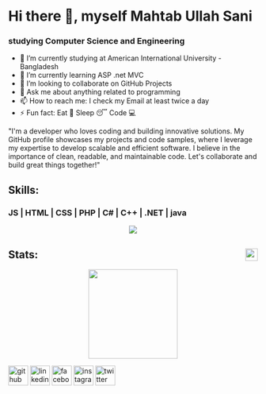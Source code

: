 # Hi there 👋, myself Mahtab Ullah Sani
### studying Computer Science and Engineering

- 🔭 I’m currently studying at American International University - Bangladesh 
- 🌱 I’m currently learning ASP .net MVC 
- 👯 I’m looking to collaborate on GitHub Projects 
- 💬 Ask me about anything related to programming 
- 📫 How to reach me: I check my Email at least twice a day 
- ⚡ Fun fact: Eat 🍗 Sleep 😴 Code 💻 

"I'm a developer who loves coding and building innovative solutions. My GitHub profile showcases my projects and code samples, where I leverage my expertise to develop scalable and efficient software. I believe in the importance of clean, readable, and maintainable code. Let's collaborate and build great things together!"

## Skills: <br>
 ### JS  | HTML | CSS | PHP | C# | C++ | .NET | java

<p align="center">
  <a href="https://skillicons.dev">
    <img src="https://skillicons.dev/icons?i=js,html,css,php,cs,cpp,dotnet,c,bootstrap,visualstudio,vscode,java&perline=4" />
  </a>
</p>



 ## Stats: <img height="25em" src="https://komarev.com/ghpvc/?username=Mahtab12381&color=blueviolet&style=flat-square" align = "right"/>




<p align="center">
<img height="180em" src="https://github-readme-stats.vercel.app/api?username=Mahtab12381&show_icons=true&theme=tokyonight&border_radius=15&card_width=500px" align = "center"/>
</p>






[<img src='https://cdn.jsdelivr.net/npm/simple-icons@3.0.1/icons/github.svg' alt='github' height='40'>](https://github.com/Mahtab12381)  [<img src='https://cdn.jsdelivr.net/npm/simple-icons@3.0.1/icons/linkedin.svg' alt='linkedin' height='40'>](https://www.linkedin.com/in/mahtab-ullah-sani-80989b176/)  [<img src='https://cdn.jsdelivr.net/npm/simple-icons@3.0.1/icons/facebook.svg' alt='facebook' height='40'>](https://www.facebook.com/MahtAbSani.065)  [<img src='https://cdn.jsdelivr.net/npm/simple-icons@3.0.1/icons/instagram.svg' alt='instagram' height='40'>](https://www.instagram.com/mahtab.sani123/)  [<img src='https://cdn.jsdelivr.net/npm/simple-icons@3.0.1/icons/twitter.svg' alt='twitter' height='40'>](https://twitter.com/sani_mahtab)
